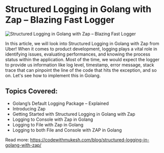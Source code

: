 # Structured Logging in Golang with Zap – Blazing Fast Logger

![Structured Logging in Golang with Zap – Blazing Fast Logger](https://codewithmukesh.com/wp-content/uploads/2022/03/Structured-Logging-in-Golang-with-Zap-Powerful-Logging.png)

In this article, we will look into Structured Logging in Golang with Zap from Uber! When it comes to product development, logging plays a vital role in identifying issues, evaluating performances, and knowing the process status within the application. Most of the time, we would expect the logger to provide us information like log level, timestamp, error message, stack trace that can pinpoint the line of the code that hits the exception, and so on. Let's see how to implement this in Golang.

## Topics Covered:
- Golang’s Default Logging Package – Explained
- Introducing Zap
- Getting Started with Structured Logging in Golang with Zap
- Logging to Console with Zap in Golang
- Logging to File with Zap in Golang
- Logging to both File and Console with ZAP in Golang

Read more: https://codewithmukesh.com/blog/structured-logging-in-golang-with-zap/
